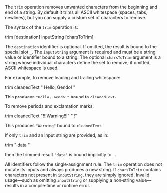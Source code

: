 The `trim` operation removes unwanted characters from the beginning and end of 
a string. By default it trims all ASCII whitespace (spaces, tabs, newlines), 
but you can supply a custom set of characters to remove.

The syntax of the `trim` operation is:

  trim [destination] inputString [charsToTrim]

The `destination` identifier is optional. If omitted, the result is bound to 
the special slot `_`. The `inputString` argument is required and must be a 
string value or identifier bound to a string. The optional `charsToTrim` 
argument is a string whose individual characters define the set to remove; if 
omitted, ASCII whitespace is used.

For example, to remove leading and trailing whitespace:

  trim cleanedText "   Hello, Gendo!   "

This produces `"Hello, Gendo!"` bound to `cleanedText`.

To remove periods and exclamation marks:

  trim cleanedText "!!!Warning!!!" ".!"

This produces `"Warning"` bound to `cleanedText`.

If only `trim` and an input string are provided, as in:

  trim "  data  "

then the trimmed result `"data"` is bound implicitly to `_`.

All identifiers follow the single‑assignment rule. The `trim` operation does 
not mutate its inputs and always produces a new string. If `charsToTrim` 
contains characters not present in `inputString`, they are simply ignored. 
Invalid usage—such as omitting `inputString` or supplying a non‑string 
value—results in a compile‑time or runtime error.
